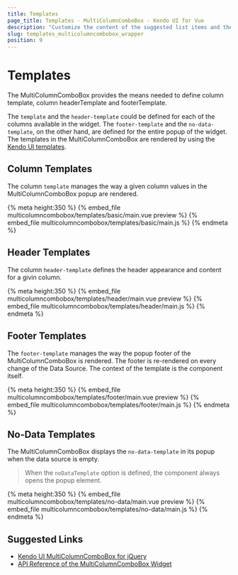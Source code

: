 ```yaml
---
title: Templates
page_title: Templates - MultiColumnComboBox - Kendo UI for Vue
description: "Customize the content of the suggested list items and the suggested list elements of a Kendo UI MultiColumnComboBox wrapper for Vue."
slug: templates_multicolumncombobox_wrapper
position: 9
---
```


<div><WrapperBanner></WrapperBanner></div>

# Templates

The MultiColumnComboBox provides the means needed to define column template, column headerTemplate and footerTemplate.

The `template` and the `header-template` could be defined for each of the columns available in the widget. The `footer-template` and the `no-data-template`, on the other hand, are defined for the entire popup of the widget. The templates in the MultiColumnComboBox are rendered by using the [Kendo UI templates](https://docs.telerik.com/kendo-ui/framework/templates/overview).

## Column Templates

The column `template` manages the way a given column values in the MultiColumnComboBox popup are rendered.

{% meta height:350 %}
{% embed_file multicolumncombobox/templates/basic/main.vue preview %}
{% embed_file multicolumncombobox/templates/basic/main.js %}
{% endmeta %}

## Header Templates

The column `header-template` defines the header appearance and content for a givin column.

{% meta height:350 %}
{% embed_file multicolumncombobox/templates/header/main.vue preview %}
{% embed_file multicolumncombobox/templates/header/main.js %}
{% endmeta %}

## Footer Templates

The `footer-template` manages the way the popup footer of the MultiColumnComboBox is rendered. The footer is re-rendered on every change of the Data Source. The context of the template is the component itself.

{% meta height:350 %}
{% embed_file multicolumncombobox/templates/footer/main.vue preview %}
{% embed_file multicolumncombobox/templates/footer/main.js %}
{% endmeta %}

## No-Data Templates

The MultiColumnComboBox displays the `no-data-template` in its popup when the data source is empty.

> When the `noDataTemplate` option is defined, the component always opens the popup element.

{% meta height:350 %}
{% embed_file multicolumncombobox/templates/no-data/main.vue preview %}
{% embed_file multicolumncombobox/templates/no-data/main.js %}
{% endmeta %}

## Suggested Links

* [Kendo UI MultiColumnComboBox for jQuery](https://docs.telerik.com/kendo-ui/controls/editors/multicolumncombobox/overview)
* [API Reference of the MultiColumnComboBox Widget](https://docs.telerik.com/kendo-ui/api/javascript/ui/multicolumncombobox)

